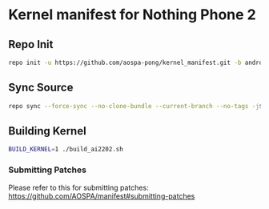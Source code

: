 # Kernel manifest for Nothing Phone 2 #

## Repo Init ##
```bash
repo init -u https://github.com/aospa-pong/kernel_manifest.git -b android-msm-phone2-5.10-android12
```
## Sync Source ##
```bash
repo sync --force-sync --no-clone-bundle --current-branch --no-tags -j$(nproc --all)
```
## Building Kernel ##
```bash
BUILD_KERNEL=1 ./build_ai2202.sh
```
### Submitting Patches ###
Please refer to this for submitting patches: https://github.com/AOSPA/manifest#submitting-patches
